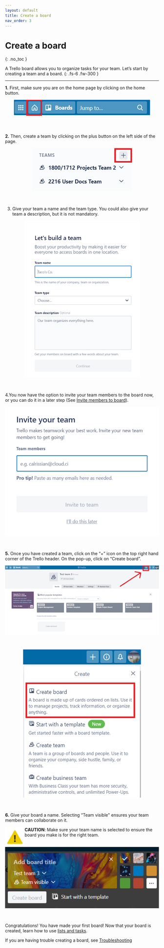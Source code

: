 ```yaml
---
layout: default
title: Create a board
nav_order: 3
---
```


# Create a board
{: .no_toc }


A Trello board allows you to organize tasks for your team. Let’s start by creating a team and a board.
{: .fs-6 .fw-300 }

---

**1.** First, make sure you are on the home page by clicking on the home button.

<p align="center">
  <img src="https://github.com/CheesyPudding/Jasper-Test-Docs/blob/gh-pages/assets/images/create-a-board-step-1-image-1.png?raw=true" alt="test">
</p>
<br />

**2.** Then, create a team by clicking on the plus button on the left side of the page.

<p align="center">
  <img src="https://github.com/CheesyPudding/Jasper-Test-Docs/blob/gh-pages/assets/images/create-a-board-step-2-image-1.png?raw=true">
</p>
<br />

3. Give your team a name and the team type. You could also give your team a description, but it is not mandatory.

<p align="center">
  <img src="https://github.com/CheesyPudding/Jasper-Test-Docs/blob/gh-pages/assets/images/create-a-board-step-3-image-1.png?raw=true">
</p>
<br />

4.You now have the option to invite your team members to the board now, or you can do it in a later step (See [Invite members to board](https://cheesypudding.github.io/Jasper-Test-Docs/docs/customization/)).

<p align="center">
  <img src="https://github.com/CheesyPudding/Jasper-Test-Docs/blob/gh-pages/assets/images/create-a-board-step-4-image-1.png?raw=true">
</p>
<br />

**5.** Once you have created a team, click on the “+” icon on the top right hand corner of the Trello header. On the pop-up, click on “Create board”.

<p align="center">
  <img src="https://github.com/CheesyPudding/Jasper-Test-Docs/blob/gh-pages/assets/images/create-a-board-step-5-image-1.png?raw=true">
</p>
<br />
<p align="center">
  <img src="https://github.com/CheesyPudding/Jasper-Test-Docs/blob/gh-pages/assets/images/create-a-board-step-5-image-2.png?raw=true">
</p>
<br />

**6.** Give your board a name. Selecting “Team visible" ensures your team members can collaborate on it.

<img align="left" src="https://github.com/CheesyPudding/Jasper-Test-Docs/blob/gh-pages/assets/images/caution.png?raw=true">**CAUTION**: Make sure your team name is selected to ensure the board you make is for the right team.
<br />
<br />
<p align="center">
  <img src="https://github.com/CheesyPudding/Jasper-Test-Docs/blob/gh-pages/assets/images/create-a-board-step-6-image-1.png?raw=true">
</p>
<br />


Congratulations! You have made your first board! Now that your board is created, learn how to use [lists and tasks](https://cheesypudding.github.io/Jasper-Test-Docs/docs/navigation-structure/).

If you are having trouble creating a board, see [Troubleshooting](https://cheesypudding.github.io/Jasper-Test-Docs/docs/index-test/)



